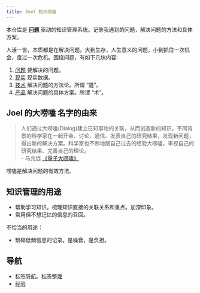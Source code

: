 ```yaml
---
title: Joel 的大唠嗑
---
```


本仓库是 **[问题](./problem/readme.md)** 驱动的知识管理系统。记录我遇到的问题，解决问题的方法和具体方案。

人活一世，本质都是在解决问题。大到生存，人生意义的问题，小到抓住一次机会，度过一次危机。围绕问题，有如下几块内容: 
1. [问题](./problem/list.md) 要解决的问题。
1. [现实](./fact/readme.md) 现实数据。
1. [技术](./tech/readme.md) 解决问题的方法论。所谓 “道”。
1. [产品](./product/readme.md) 解决问题的具体方案。所谓 “术”。

## Joel 的大唠嗑 名字的由来
> 人们通过大唠嗑(Dialog)建立已知事物的关联，从而创造新的知识。不同背景的科学家在一起开会、讨论、通信、发表自己的研究结果，发现新问题，得出新的解决方案。科学家也不断地跟自己过去的经验大唠嗑，审视自己的研究结果、完善自己的理论。  
> \- 马兆远 [《量子大唠嗑》](./product/book/science/quantum-dialog.md)

唠嗑是解决问题的有效方法。

## 知识管理的用途
* 帮助学习知识。梳理知识直接的关联关系和重点。加深印象。
* 常用但不想记忆的信息的召回。

不恰当的用途：
* 琐碎低频信息的记录。是噪音，是负担。

## 导航
* [标签导航](/tags)。[标签整理](./tag.md)
* [经验](./product/experience/readme.md)

